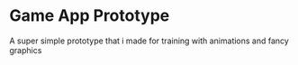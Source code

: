 # Game App Prototype

A super simple prototype that i made for training with animations and fancy graphics